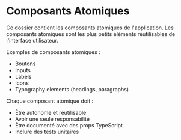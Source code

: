 # Composants Atomiques

Ce dossier contient les composants atomiques de l'application. Les composants atomiques sont les plus petits éléments réutilisables de l'interface utilisateur.

Exemples de composants atomiques :
- Boutons
- Inputs
- Labels
- Icons
- Typography elements (headings, paragraphs)

Chaque composant atomique doit :
- Être autonome et réutilisable
- Avoir une seule responsabilité
- Être documenté avec des props TypeScript
- Inclure des tests unitaires